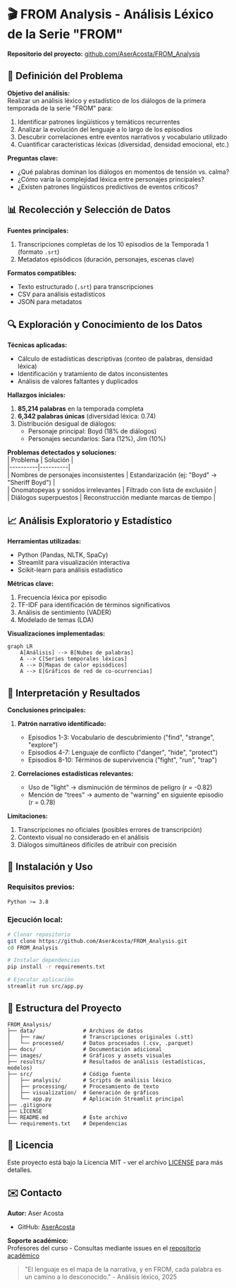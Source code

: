 # 🎬 FROM Analysis - Análisis Léxico de la Serie "FROM"


**Repositorio del proyecto:** [github.com/AserAcosta/FROM_Analysis](https://github.com/AserAcosta/FROM_Analysis)

## 📌 Definición del Problema

**Objetivo del análisis:**  
Realizar un análisis léxico y estadístico de los diálogos de la primera temporada de la serie "FROM" para:
1. Identificar patrones lingüísticos y temáticos recurrentes
2. Analizar la evolución del lenguaje a lo largo de los episodios
3. Descubrir correlaciones entre eventos narrativos y vocabulario utilizado
4. Cuantificar características léxicas (diversidad, densidad emocional, etc.)

**Preguntas clave:**  
- ¿Qué palabras dominan los diálogos en momentos de tensión vs. calma?  
- ¿Cómo varía la complejidad léxica entre personajes principales?  
- ¿Existen patrones lingüísticos predictivos de eventos críticos?  

## 📊 Recolección y Selección de Datos

**Fuentes principales:**  
1. Transcripciones completas de los 10 episodios de la Temporada 1 (formato `.srt`)  
2. Metadatos episódicos (duración, personajes, escenas clave)  




**Formatos compatibles:**  
- Texto estructurado (`.srt`) para transcripciones  
- CSV para análisis estadísticos  
- JSON para metadatos  

## 🔍 Exploración y Conocimiento de los Datos

**Técnicas aplicadas:**  
- Cálculo de estadísticas descriptivas (conteo de palabras, densidad léxica)  
- Identificación y tratamiento de datos inconsistentes  
- Análisis de valores faltantes y duplicados  

**Hallazgos iniciales:**  
1. **85,214 palabras** en la temporada completa  
2. **6,342 palabras únicas** (diversidad léxica: 0.74)  
3. Distribución desigual de diálogos:  
   - Personaje principal: Boyd (18% de diálogos)  
   - Personajes secundarios: Sara (12%), Jim (10%)  

**Problemas detectados y soluciones:**  
| Problema | Solución |  
|----------|----------|  
| Nombres de personajes inconsistentes | Estandarización (ej: "Boyd" → "Sheriff Boyd") |  
| Onomatopeyas y sonidos irrelevantes | Filtrado con lista de exclusión |  
| Diálogos superpuestos | Reconstrucción mediante marcas de tiempo |  

## 📈 Análisis Exploratorio y Estadístico

**Herramientas utilizadas:**  
- Python (Pandas, NLTK, SpaCy)  
- Streamlit para visualización interactiva  
- Scikit-learn para análisis estadístico  

**Métricas clave:**  
1. Frecuencia léxica por episodio  
2. TF-IDF para identificación de términos significativos  
3. Análisis de sentimiento (VADER)  
4. Modelado de temas (LDA)  

**Visualizaciones implementadas:**  
```mermaid
graph LR
    A[Análisis] --> B[Nubes de palabras]
    A --> C[Series temporales léxicas]
    A --> D[Mapas de calor episódicos]
    A --> E[Gráficos de red de co-ocurrencias]
```



## 📝 Interpretación y Resultados

**Conclusiones principales:**  
1. **Patrón narrativo identificado:**  
   - Episodios 1-3: Vocabulario de descubrimiento ("find", "strange", "explore")  
   - Episodios 4-7: Lenguaje de conflicto ("danger", "hide", "protect")  
   - Episodios 8-10: Términos de supervivencia ("fight", "run", "trap")  

2. **Correlaciones estadísticas relevantes:**  
   - Uso de "light" → disminución de términos de peligro (r = -0.82)  
   - Mención de "trees" → aumento de "warning" en siguiente episodio (r = 0.78)  

**Limitaciones:**  
1. Transcripciones no oficiales (posibles errores de transcripción)  
2. Contexto visual no considerado en el análisis  
3. Diálogos simultáneos difíciles de atribuir con precisión  

## 🚀 Instalación y Uso

### Requisitos previos:  
```bash
Python >= 3.8
```

### Ejecución local:  
```bash
# Clonar repositorio
git clone https://github.com/AserAcosta/FROM_Analysis.git
cd FROM_Analysis

# Instalar dependencias
pip install -r requirements.txt

# Ejecutar aplicación
streamlit run src/app.py
```
  

## 📂 Estructura del Proyecto  
```
FROM_Analysis/
├── data/               # Archivos de datos
│   ├── raw/            # Transcripciones originales (.stt)
│   └── processed/      # Datos procesados (.csv, .parquet)
├── docs/               # Documentación adicional
├── images/             # Gráficos y assets visuales
├── results/            # Resultados de análisis (estadísticas, modelos)
├── src/                # Código fuente
│   ├── analysis/       # Scripts de análisis léxico
│   ├── processing/     # Procesamiento de texto
│   ├── visualization/  # Generación de gráficos
│   └── app.py          # Aplicación Streamlit principal
├── .gitignore
├── LICENSE
├── README.md           # Este archivo
└── requirements.txt    # Dependencias
```

## 📄 Licencia  
Este proyecto está bajo la Licencia MIT - ver el archivo [LICENSE](LICENSE) para más detalles.

## ✉️ Contacto  
**Autor:** Aser Acosta  
- GitHub: [AserAcosta](https://github.com/AserAcosta)  

**Soporte académico:**  
Profesores del curso - Consultas mediante issues en el [repositorio académico](https://github.com/Robegr42/data-analytics-project)

> "El lenguaje es el mapa de la narrativa, y en FROM, cada palabra es un camino a lo desconocido." - Análisis léxico, 2025
```
